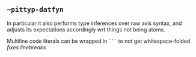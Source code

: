 ## `~pittyp-datfyn`
In particular it also performs type inferences over raw axis syntax, and adjusts its expectations accordingly wrt things not being atoms.

Multiline code literals can be wrapped in ` ``` ` to not get whitespace-folded *fixes linebreaks*
